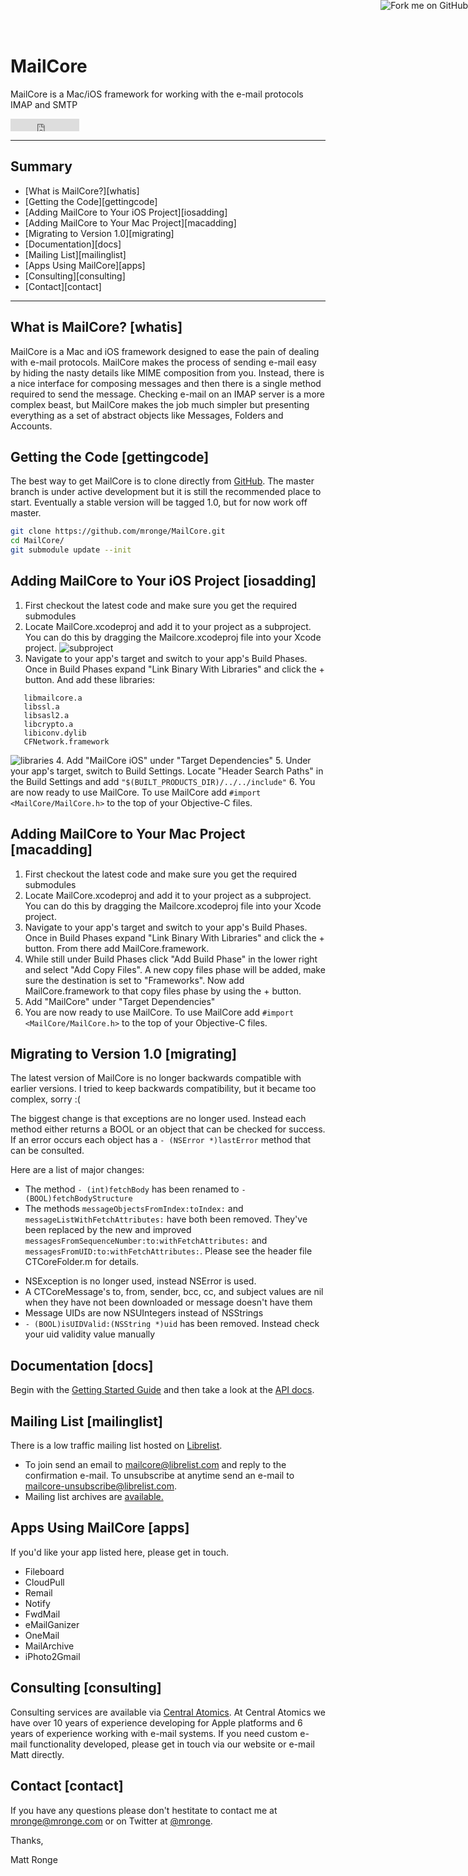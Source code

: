 <a href="https://github.com/mronge/MailCore"><img style="position: absolute; top: 0; right: 0; border: 0;" src="https://s3.amazonaws.com/github/ribbons/forkme_right_darkblue_121621.png" alt="Fork me on GitHub"></a>

# MailCore
MailCore is a Mac/iOS framework for working with the e-mail protocols IMAP and SMTP

<iframe src="http://markdotto.github.com/github-buttons/github-btn.html?user=mronge&repo=MailCore&type=watch&count=true"
  allowtransparency="true" frameborder="0" scrolling="0" width="110px" height="20px"></iframe>

***

## Summary

* [What is MailCore?][whatis]
* [Getting the Code][gettingcode]
* [Adding MailCore to Your iOS Project][iosadding]
* [Adding MailCore to Your Mac Project][macadding]
* [Migrating to Version 1.0][migrating]
* [Documentation][docs]
* [Mailing List][mailinglist]
* [Apps Using MailCore][apps]
* [Consulting][consulting]
* [Contact][contact]

***

## What is MailCore? [whatis]

MailCore is a Mac and iOS framework designed to ease the pain of dealing with e-mail protocols. MailCore makes the process of sending e-mail easy by hiding the nasty details like MIME composition from you. Instead, there is a nice interface for composing messages and then there is a single method required to send the message. Checking e-mail on an IMAP server is a more complex beast, but MailCore makes the job much simpler but presenting everything as a set of abstract objects like Messages, Folders and Accounts.

## Getting the Code [gettingcode]

The best way to get MailCore is to clone directly from [GitHub](http://www.github.com/mronge/MailCore/). The master branch is under active development but it is still the recommended place to start. Eventually a stable version will be tagged 1.0, but for now work off master.

~~~~~bash
git clone https://github.com/mronge/MailCore.git
cd MailCore/
git submodule update --init
~~~~~

##  Adding MailCore to Your iOS Project [iosadding]

1. First checkout the latest code and make sure you get the required submodules
2. Locate MailCore.xcodeproj and add it to your project as a subproject. You can do this by dragging the Mailcore.xcodeproj file into your Xcode project.
![subproject](images/subproject.png)
3. Navigate to your app's target and switch to your app's Build Phases. Once in Build Phases expand "Link Binary With Libraries" and click the + button. And add these libraries:

~~~~~text
   libmailcore.a
   libssl.a
   libsasl2.a
   libcrypto.a
   libiconv.dylib
   CFNetwork.framework
~~~~~ 
![libraries](images/libraries.png)
4. Add "MailCore iOS" under "Target Dependencies"
5. Under your app's target, switch to Build Settings. Locate "Header Search Paths" in the Build Settings and add `"$(BUILT_PRODUCTS_DIR)/../../include"`
6. You are now ready to use MailCore. To use MailCore add `#import <MailCore/MailCore.h>` to the top of your Objective-C files.

##  Adding MailCore to Your Mac Project [macadding]

1. First checkout the latest code and make sure you get the required submodules
2. Locate MailCore.xcodeproj and add it to your project as a subproject. You can do this by dragging the Mailcore.xcodeproj file into your Xcode project.
3. Navigate to your app's target and switch to your app's Build Phases. Once in Build Phases expand "Link Binary With Libraries" and click the + button. From there add MailCore.framework.
4. While still under Build Phases click "Add Build Phase" in the lower right and select "Add Copy Files". A new copy files phase will be added, make sure the destination is set to "Frameworks". Now add MailCore.framework to that copy files phase by using the + button.
5. Add "MailCore" under "Target Dependencies"
6. You are now ready to use MailCore. To use MailCore add `#import <MailCore/MailCore.h>` to the top of your Objective-C files.

## Migrating to Version 1.0 [migrating]

The latest version of MailCore is no longer backwards compatible with earlier versions. I tried to keep backwards compatibility, but it became too complex, sorry :(

The biggest change is that exceptions are no longer used. Instead each method either returns a BOOL or an object that can be checked for success. If an error occurs each object has a `- (NSError *)lastError` method that can be consulted.

Here are a list of major changes:

* The method `- (int)fetchBody` has been renamed to `- (BOOL)fetchBodyStructure`
* The methods `messageObjectsFromIndex:toIndex:` and `messageListWithFetchAttributes:` have both been removed. They've been replaced by the new and improved `messagesFromSequenceNumber:to:withFetchAttributes:` and `messagesFromUID:to:withFetchAttributes:`. Please see the header file CTCoreFolder.m for details.
- NSException is no longer used, instead NSError is used.
- A CTCoreMessage's to, from, sender, bcc, cc, and subject values are nil when they have not been downloaded or message doesn't have them
- Message UIDs are now NSUIntegers instead of NSStrings
- `- (BOOL)isUIDValid:(NSString *)uid` has been removed. Instead check your uid validity value manually

## Documentation [docs]

Begin with the [Getting Started Guide](gettingstarted.html) and then take a look at the [API docs](api/index.html).

## Mailing List [mailinglist]

There is a low traffic mailing list hosted on [Librelist](http://librelist.com/).

* To join send an email to <mailcore@librelist.com> and reply to the confirmation e-mail. To unsubscribe at anytime send an e-mail to <mailcore-unsubscribe@librelist.com>.
* Mailing list archives are [available.](http://librelist.com/browser/mailcore/)

## Apps Using MailCore [apps]

If you'd like your app listed here, please get in touch.

* Fileboard
* CloudPull
* Remail
* Notify
* FwdMail
* eMailGanizer
* OneMail
* MailArchive
* iPhoto2Gmail

## Consulting [consulting]

Consulting services are available via [Central Atomics](http://www.centralatomics.com). At Central Atomics we have over 10 years of experience developing for Apple platforms and 6 years of experience working with e-mail systems. If you need custom e-mail functionality developed, please get in touch via our website or e-mail Matt directly.

## Contact [contact]

If you have any questions please don't hestitate to contact me at <mronge@mronge.com> or on Twitter at [@mronge](http:www.twitter.com/mronge).

Thanks,

Matt Ronge
